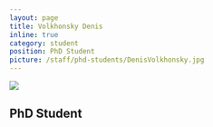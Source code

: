 ```yaml
---
layout: page
title: Volkhonsky Denis
inline: true
category: student
position: PhD Student
picture: /staff/phd-students/DenisVolkhonsky.jpg
---
```


![](/staff/phd-students/DenisVolkhonsky.jpg)

## PhD Student